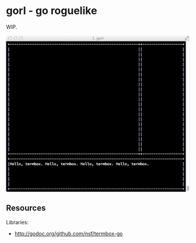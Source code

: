 # gorl - go roguelike

WIP.

![](https://raw.githubusercontent.com/RWJMurphy/gorl/master/screenshot.png)

## Resources

Libraries:

* http://godoc.org/github.com/nsf/termbox-go
